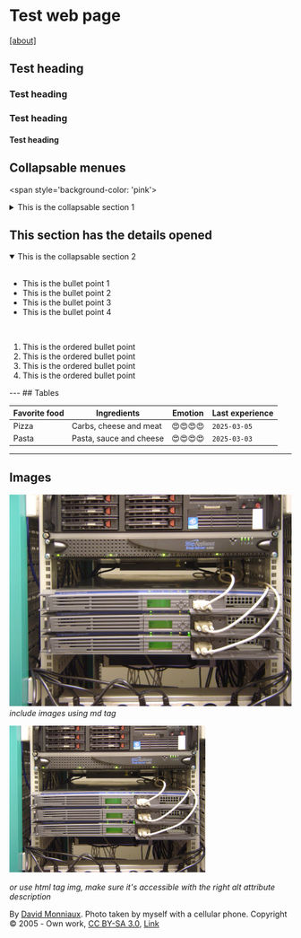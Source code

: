 
# Test web page
[ \[about\]](about.md)
## Test heading

### Test heading

### Test heading

#### Test heading

## Collapsable menues

<span style='background-color: 'pink'> 
<details>
<summary>This is the collapsable section 1 </summary>
In this section you will find all of the materials that relate to the section 1
<p>This is some text after the heading with links <a href="#">This is a link</a></p>
  <img src="./assets/Paris_servers_DSC00190.jpg" width="350" title="hover text" alt="Image depicting the server rack, it has lots of equipment mounted in the rack: hard disks, network equipment, and other components that are interlinked with cables. At the very bottom we see the power strip with lots of plugs.">

*or use html tag img, make sure it's accessible with the right alt attribute description*

<quote>By <a href="//commons.wikimedia.org/wiki/User:David.Monniaux" title="User:David.Monniaux">David Monniaux</a>. Photo taken by myself with a cellular phone. Copyright © 2005 - <span class="int-own-work" lang="en">Own work</span>, <a href="http://creativecommons.org/licenses/by-sa/3.0/" title="Creative Commons Attribution-Share Alike 3.0">CC BY-SA 3.0</a>, <a href="https://commons.wikimedia.org/w/index.php?curid=90708">Link</a></quote>
</details>
<h2>This section has the details opened</h2>
<details open> 
<summary>This is the collapsable section 2 </summary>
<br />
<ul>
    <li>This is the bullet point 1</li>
    <li>This is the bullet point 2</li>
    <li>This is the bullet point 3</li>
    <li>This is the bullet point 4</li>
</ul>
<br />
<ol>
    <li>This is the ordered bullet point</li>
    <li>This is the ordered bullet point</li>
    <li>This is the ordered bullet point</li>
    <li>This is the ordered bullet point</li>
</ol>
</details>
---
## Tables

| Favorite food      | Ingredients      | Emotion      | Last experience     |
| ------------- | ------------- |---------------| -------------|
| Pizza | Carbs, cheese and meat | 😍😍😍😍 | `2025-03-05`|  
| Pasta  | Pasta, sauce and cheese | 😍😍😍😍 | `2025-03-03`| 

---
## Images

![alt text](./assets/Paris_servers_DSC00190.jpg) *include images using md tag*

  <img src="./assets/Paris_servers_DSC00190.jpg" width="350" title="hover text" alt="Image depicting the server rack, it has lots of equipment mounted in the rack: hard disks, network equipment, and other components that are interlinked with cables. At the very bottom we see the power strip with lots of plugs.">

*or use html tag img, make sure it's accessible with the right alt attribute description*

<quote>By <a href="//commons.wikimedia.org/wiki/User:David.Monniaux" title="User:David.Monniaux">David Monniaux</a>. Photo taken by myself with a cellular phone. Copyright © 2005 - <span class="int-own-work" lang="en">Own work</span>, <a href="http://creativecommons.org/licenses/by-sa/3.0/" title="Creative Commons Attribution-Share Alike 3.0">CC BY-SA 3.0</a>, <a href="https://commons.wikimedia.org/w/index.php?curid=90708">Link</a></quote>
</span>
